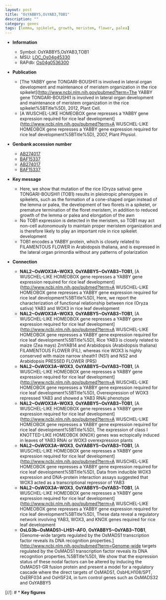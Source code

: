```yaml
---
layout: post
title: "OsYABBY5,OsYAB3,TOB1"
description: ""
category: genes
tags: [lemma, spikelet, growth, meristem, flower, palea]
---
```


* **Information**  
    + Symbol: OsYABBY5,OsYAB3,TOB1  
    + MSU: [LOC_Os04g45330](http://rice.plantbiology.msu.edu/cgi-bin/ORF_infopage.cgi?orf=LOC_Os04g45330)  
    + RAPdb: [Os04g0536300](http://rapdb.dna.affrc.go.jp/viewer/gbrowse_details/irgsp1?name=Os04g0536300)  

* **Publication**  
    + [The YABBY gene TONGARI-BOUSHI1 is involved in lateral organ development and maintenance of meristem organization in the rice spikelet](http://www.ncbi.nlm.nih.gov/pubmed?term=The YABBY gene TONGARI-BOUSHI1 is involved in lateral organ development and maintenance of meristem organization in the rice spikelet%5BTitle%5D), 2012, Plant Cell.
    + [A WUSCHEL-LIKE HOMEOBOX gene represses a YABBY gene expression required for rice leaf development](http://www.ncbi.nlm.nih.gov/pubmed?term=A WUSCHEL-LIKE HOMEOBOX gene represses a YABBY gene expression required for rice leaf development%5BTitle%5D), 2007, Plant Physiol.

* **Genbank accession number**  
    + [AB274017](http://www.ncbi.nlm.nih.gov/nuccore/AB274017)
    + [BAF15337](http://www.ncbi.nlm.nih.gov/nuccore/BAF15337)
    + [AB274017](http://www.ncbi.nlm.nih.gov/nuccore/AB274017)
    + [BAF15337](http://www.ncbi.nlm.nih.gov/nuccore/BAF15337)

* **Key message**  
    + Here, we show that mutation of the rice (Oryza sativa) gene TONGARI-BOUSHI1 (TOB1) results in pleiotropic phenotypes in spikelets, such as the formation of a cone-shaped organ instead of the lemma or palea, the development of two florets in a spikelet, or premature termination of the floret meristem, in addition to reduced growth of the lemma or palea and elongation of the awn
    + No TOB1 expression is detected in the meristem, so TOB1 may act non-cell autonomously to maintain proper meristem organization and is therefore likely to play an important role in rice spikelet development
    + TOB1 encodes a YABBY protein, which is closely related to FILAMENTOUS FLOWER in Arabidopsis thaliana, and is expressed in the lateral organ primordia without any patterns of polarization

* **Connection**  
    + __NAL2~OsWOX3A~WOX3__, __OsYABBY5~OsYAB3~TOB1__, [A WUSCHEL-LIKE HOMEOBOX gene represses a YABBY gene expression required for rice leaf development](http://www.ncbi.nlm.nih.gov/pubmed?term=A WUSCHEL-LIKE HOMEOBOX gene represses a YABBY gene expression required for rice leaf development%5BTitle%5D), Here, we report the characterization of functional relationship between rice (Oryza sativa) YAB3 and WOX3 in rice leaf development
    + __NAL2~OsWOX3A~WOX3__, __OsYABBY5~OsYAB3~TOB1__, [A WUSCHEL-LIKE HOMEOBOX gene represses a YABBY gene expression required for rice leaf development](http://www.ncbi.nlm.nih.gov/pubmed?term=A WUSCHEL-LIKE HOMEOBOX gene represses a YABBY gene expression required for rice leaf development%5BTitle%5D), Rice YAB3 is closely related to maize (Zea mays) ZmYAB14 and Arabidopsis (Arabidopsis thaliana) FILAMENTOUS FLOWER (FIL), whereas rice WOX3 is highly conserved with maize narrow sheath1 (NS1) and NS2 and Arabidopsis PRESSED FLOWER (PRS)
    + __NAL2~OsWOX3A~WOX3__, __OsYABBY5~OsYAB3~TOB1__, [A WUSCHEL-LIKE HOMEOBOX gene represses a YABBY gene expression required for rice leaf development](http://www.ncbi.nlm.nih.gov/pubmed?term=A WUSCHEL-LIKE HOMEOBOX gene represses a YABBY gene expression required for rice leaf development%5BTitle%5D), Overexpression of WOX3 repressed YAB3 and showed a YAB3 RNAi phenotype
    + __NAL2~OsWOX3A~WOX3__, __OsYABBY5~OsYAB3~TOB1__, [A WUSCHEL-LIKE HOMEOBOX gene represses a YABBY gene expression required for rice leaf development](http://www.ncbi.nlm.nih.gov/pubmed?term=A WUSCHEL-LIKE HOMEOBOX gene represses a YABBY gene expression required for rice leaf development%5BTitle%5D), The expression of class I KNOTTED-LIKE HOMEOBOX (KNOX) genes was ectopically induced in leaves of YAB3 RNAi or WOX3 overexpression plants
    + __NAL2~OsWOX3A~WOX3__, __OsYABBY5~OsYAB3~TOB1__, [A WUSCHEL-LIKE HOMEOBOX gene represses a YABBY gene expression required for rice leaf development](http://www.ncbi.nlm.nih.gov/pubmed?term=A WUSCHEL-LIKE HOMEOBOX gene represses a YABBY gene expression required for rice leaf development%5BTitle%5D), Data from inducible WOX3 expression and DNA-protein interaction assays suggested that WOX3 acted as a transcriptional repressor of YAB3
    + __NAL2~OsWOX3A~WOX3__, __OsYABBY5~OsYAB3~TOB1__, [A WUSCHEL-LIKE HOMEOBOX gene represses a YABBY gene expression required for rice leaf development](http://www.ncbi.nlm.nih.gov/pubmed?term=A WUSCHEL-LIKE HOMEOBOX gene represses a YABBY gene expression required for rice leaf development%5BTitle%5D), These data reveal a regulatory network involving YAB3, WOX3, and KNOX genes required for rice leaf development
    + __OsLG3b~OsMADS1~LHS1~AFO__, __OsYABBY5~OsYAB3~TOB1__, [Genome-wide targets regulated by the OsMADS1 transcription factor reveals its DNA recognition properties.](http://www.ncbi.nlm.nih.gov/pubmed?term=Genome-wide targets regulated by the OsMADS1 transcription factor reveals its DNA recognition properties.%5BTitle%5D), We show that the expression status of these nodal factors can be altered by inducing the OsMADS1-GR fusion protein and present a model for a regulatory cascade where the direct targets of OsMADS1, OsbHLH108/SPT, OsERF034 and OsHSF24, in turn control genes such as OsMADS32 and OsYABBY5

[//]: # * **Key figures**  


